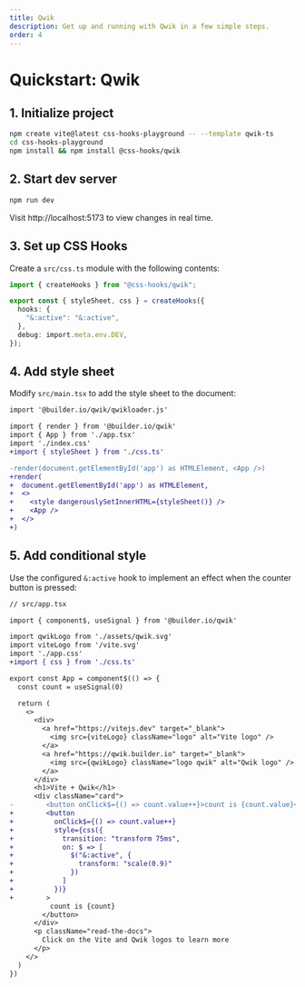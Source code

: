 ```yaml
---
title: Qwik
description: Get up and running with Qwik in a few simple steps.
order: 4
---
```


# Quickstart: Qwik

## 1. Initialize project

```bash
npm create vite@latest css-hooks-playground -- --template qwik-ts
cd css-hooks-playground
npm install && npm install @css-hooks/qwik
```

## 2. Start dev server

```bash
npm run dev
```

Visit http://localhost:5173 to view changes in real time.

## 3. Set up CSS Hooks

Create a `src/css.ts` module with the following contents:

```typescript
import { createHooks } from "@css-hooks/qwik";

export const { styleSheet, css } = createHooks({
  hooks: {
    "&:active": "&:active",
  },
  debug: import.meta.env.DEV,
});
```

## 4. Add style sheet

Modify `src/main.tsx` to add the style sheet to the document:

<!-- prettier-ignore-start -->

```diff
import '@builder.io/qwik/qwikloader.js'

import { render } from '@builder.io/qwik'
import { App } from './app.tsx'
import './index.css'
+import { styleSheet } from './css.ts'

-render(document.getElementById('app') as HTMLElement, <App />)
+render(
+  document.getElementById('app') as HTMLElement,
+  <>
+    <style dangerouslySetInnerHTML={styleSheet()} />
+    <App />
+  </>
+)
```

<!-- prettier-ignore-end -->

## 5. Add conditional style

Use the configured `&:active` hook to implement an effect when the counter
button is pressed:

<!-- prettier-ignore-start -->

```diff
// src/app.tsx

import { component$, useSignal } from '@builder.io/qwik'

import qwikLogo from './assets/qwik.svg'
import viteLogo from '/vite.svg'
import './app.css'
+import { css } from './css.ts'

export const App = component$(() => {
  const count = useSignal(0)

  return (
    <>
      <div>
        <a href="https://vitejs.dev" target="_blank">
          <img src={viteLogo} className="logo" alt="Vite logo" />
        </a>
        <a href="https://qwik.builder.io" target="_blank">
          <img src={qwikLogo} className="logo qwik" alt="Qwik logo" />
        </a>
      </div>
      <h1>Vite + Qwik</h1>
      <div className="card">
-        <button onClick$={() => count.value++}>count is {count.value}</button>
+        <button
+          onClick$={() => count.value++}
+          style={css({
+            transition: "transform 75ms",
+            on: $ => [
+              $("&:active", {
+                transform: "scale(0.9)"
+              })
+            ]
+          })}
+        >
          count is {count}
        </button>
      </div>
      <p className="read-the-docs">
        Click on the Vite and Qwik logos to learn more
      </p>
    </>
  )
})
```

<!-- prettier-ignore-end -->
